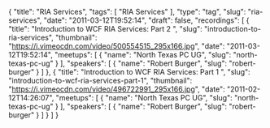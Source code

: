 {
  "title": "RIA Services",
  "tags": [
    "RIA Services"
  ],
  "type": "tag",
  "slug": "ria-services",
  "date": "2011-03-12T19:52:14",
  "draft": false,
  "recordings": [
    {
      "title": "Introduction to WCF RIA Services: Part 2 ",
      "slug": "introduction-to-ria-services",
      "thumbnail": "https://i.vimeocdn.com/video/500554515_295x166.jpg",
      "date": "2011-03-12T19:52:14",
      "meetups": [
        {
          "name": "North Texas PC UG",
          "slug": "north-texas-pc-ug"
        }
      ],
      "speakers": [
        {
          "name": "Robert Burger",
          "slug": "robert-burger"
        }
      ]
    },
    {
      "title": "Introduction to WCF RIA Services: Part 1 ",
      "slug": "introduction-to-wcf-ria-services-part-1",
      "thumbnail": "https://i.vimeocdn.com/video/496722991_295x166.jpg",
      "date": "2011-02-12T14:26:07",
      "meetups": [
        {
          "name": "North Texas PC UG",
          "slug": "north-texas-pc-ug"
        }
      ],
      "speakers": [
        {
          "name": "Robert Burger",
          "slug": "robert-burger"
        }
      ]
    }
  ]
}